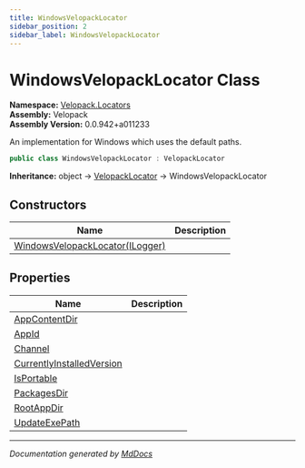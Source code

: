 ```yaml
---
title: WindowsVelopackLocator
sidebar_position: 2
sidebar_label: WindowsVelopackLocator
---
```

<!--  
  <auto-generated>   
    The contents of this file were generated by a tool.  
    Changes to this file may be list if the file is regenerated  
  </auto-generated>   
-->

# WindowsVelopackLocator Class

**Namespace:** [Velopack.Locators](../index.md)  
**Assembly:** Velopack  
**Assembly Version:** 0.0.942+a011233

An implementation for Windows which uses the default paths.

```csharp
public class WindowsVelopackLocator : VelopackLocator
```

**Inheritance:** object → [VelopackLocator](../VelopackLocator/index.md) → WindowsVelopackLocator

## Constructors

| Name                                                     | Description |
| -------------------------------------------------------- | ----------- |
| [WindowsVelopackLocator(ILogger)](constructors/index.md) |             |

## Properties

| Name                                                                 | Description |
| -------------------------------------------------------------------- | ----------- |
| [AppContentDir](properties/AppContentDir.md)                         |             |
| [AppId](properties/AppId.md)                                         |             |
| [Channel](properties/Channel.md)                                     |             |
| [CurrentlyInstalledVersion](properties/CurrentlyInstalledVersion.md) |             |
| [IsPortable](properties/IsPortable.md)                               |             |
| [PackagesDir](properties/PackagesDir.md)                             |             |
| [RootAppDir](properties/RootAppDir.md)                               |             |
| [UpdateExePath](properties/UpdateExePath.md)                         |             |

___

*Documentation generated by [MdDocs](https://github.com/ap0llo/mddocs)*

